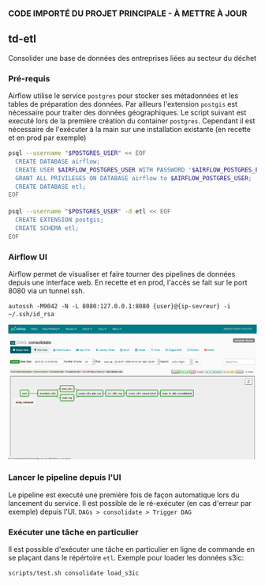 ### CODE IMPORTÉ DU PROJET PRINCIPALE - À METTRE À JOUR ###


## td-etl

Consolider une base de données des entreprises liées au secteur du déchet

### Pré-requis

Airflow utilise le service `postgres` pour stocker ses métadonnées et les tables
de préparation des données. Par ailleurs l'extension `postgis` est nécessaire
pour traiter des données géographiques. Le script suivant est executé lors de la première
création du container `postgres`. Cependant il est nécessaire de l'exécuter à la main
sur une installation existante (en recette et en prod par exemple)

```bash
psql --username "$POSTGRES_USER" << EOF
  CREATE DATABASE airflow;
  CREATE USER $AIRFLOW_POSTGRES_USER WITH PASSWORD '$AIRFLOW_POSTGRES_PASSWORD';
  GRANT ALL PRIVILEGES ON DATABASE airflow to $AIRFLOW_POSTGRES_USER;
  CREATE DATABASE etl;
EOF

psql --username "$POSTGRES_USER" -d etl << EOF
  CREATE EXTENSION postgis;
  CREATE SCHEMA etl;
EOF
```

### Airflow UI

Airflow permet de visualiser et faire tourner des pipelines de données depuis
une interface web. En recette et en prod, l'accès se fait sur le port 8080
via un tunnel ssh.

```
autossh -M9042 -N -L 8080:127.0.0.1:8080 {user}@{ip-sevreur} -i ~/.ssh/id_rsa
```

![airflow-ui](./doc/images/airflow-ui.png)

### Lancer le pipeline depuis l'UI

Le pipeline est executé une première fois de façon automatique lors du lancement
du service. Il est possible de le ré-exécuter (en cas d'erreur par exemple) depuis
l'UI. `DAGs > consolidate > Trigger DAG`

### Exécuter une tâche en particulier

Il est possible d'exécuter une tâche en particulier en ligne de commande en se plaçant
dans le répértoire `etl`. Exemple pour loader les données s3ic:

```bash
scripts/test.sh consolidate load_s3ic
```

